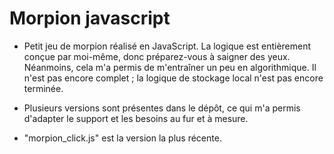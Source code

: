# Morpion javascript


- Petit jeu de morpion réalisé en JavaScript. 
La logique est entièrement conçue par moi-même, donc préparez-vous à saigner des yeux. 
Néanmoins, cela m'a permis de m'entraîner un peu en algorithmique. 
Il n'est pas encore complet ; la logique de stockage local n'est pas encore terminée.

- Plusieurs versions sont présentes dans le dépôt, ce qui m'a permis d'adapter le support et les besoins au fur et à mesure. 

- "morpion_click.js" est la version la plus récente.
